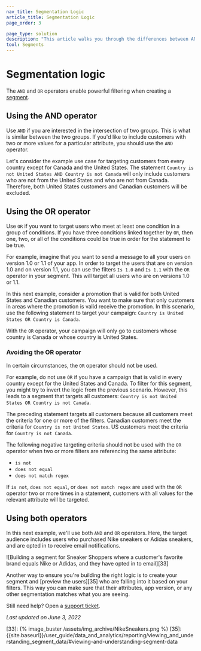 ```yaml
---
nav_title: Segmentation Logic
article_title: Segmentation Logic 
page_order: 3

page_type: solution
description: "This article walks you through the differences between AND and OR operators, and how you can use them to build powerful segments."
tool: Segments
---
```


# Segmentation logic 

The `AND` and `OR` operators enable powerful filtering when creating a [segment]({{site.baseurl}}/user_guide/engagement_tools/segments/creating_a_segment/). 

## Using the AND operator

Use `AND` if you are interested in the intersection of two groups. This is what is similar between the two groups. If you'd like to include customers with two or more values for a particular attribute, you should use the `AND` operator. 

Let's consider the example use case for targeting customers from every country except for Canada and the United States. The statement `Country is not United States AND Country is not Canada` will only include customers who are not from the United States and who are not from Canada. Therefore, both United States customers and Canadian customers will be excluded.

## Using the OR operator

Use `OR` if you want to target users who meet at least one condition in a group of conditions. If you have three conditions linked together by `OR`, then one, two, or all of the conditions could be true in order for the statement to be true.

For example, imagine that you want to send a message to all your users on version 1.0 or 1.1 of your app. In order to target the users that are on version 1.0 and on version 1.1, you can use the filters `Is 1.0` and `Is 1.1` with the `OR` operator in your segment. This will target all users who are on versions 1.0 or 1.1.

In this next example, consider a promotion that is valid for both United States and Canadian customers. You want to make sure that only customers in areas where the promotion is valid receive the promotion. In this scenario, use the following statement to target your campaign: `Country is United States OR Country is Canada`.

With the `OR` operator, your campaign will only go to customers whose country is Canada or whose country is United States.

### Avoiding the OR operator

In certain circumstances, the `OR` operator should not be used. 

For example, do not use `OR` if you have a campaign that is valid in every country except for the United States and Canada. To filter for this segment, you might try to invert the logic from the previous scenario. However, this leads to a segment that targets all customers: `Country is not United States OR Country is not Canada`.

The preceding statement targets all customers because all customers meet the criteria for one or more of the filters. Canadian customers meet the criteria for `Country is not United States`. US customers meet the criteria for `Country is not Canada`.

The following negative targeting criteria should not be used with the `OR` operator when two or more filters are referencing the same attribute:

- `is not`
- `does not equal`
- `does not match regex`

If `is not`, `does not equal`, or `does not match regex` are used with the `OR` operator two or more times in a statement, customers with all values for the relevant attribute will be targeted.

## Using both operators

In this next example, we'll use both `AND` and `OR` operators. Here, the target audience includes users who purchased Nike sneakers or Adidas sneakers, and are opted in to receive email notifications.

![Building a segment for Sneaker Shoppers where a customer's favorite brand equals Nike or Adidas, and they have opted in to email][33]

Another way to ensure you're building the right logic is to create your segment and [preview the users][35] who are falling into it based on your filters. This way you can make sure that their attributes, app version, or any other segmentation matches what you are seeing.

Still need help? Open a [support ticket]({{site.baseurl}}/braze_support/).

_Last updated on June 3, 2022_

[33]: {% image_buster /assets/img_archive/NikeSneakers.png %}
[35]: {{site.baseurl}}/user_guide/data_and_analytics/reporting/viewing_and_understanding_segment_data/#viewing-and-understanding-segment-data
